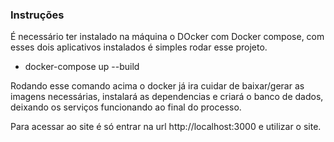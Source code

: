### Instruções

É necessário ter instalado na máquina o DOcker com Docker compose, com esses dois aplicativos instalados é simples rodar esse projeto.

- docker-compose up --build

Rodando esse comando acima o docker já ira cuidar de baixar/gerar as imagens necessárias, instalará as dependencias e criará o banco de dados, deixando os serviços funcionando ao final do processo.

Para acessar ao site é só entrar na url http://localhost:3000 e utilizar o site.